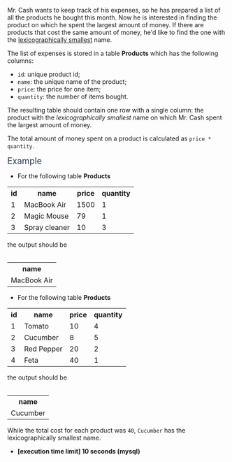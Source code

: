 <p>Mr. Cash wants to keep track of his expenses, so he has prepared a list of all the products he bought this month. Now he is interested in finding the product on which he spent the largest amount of money. If there are products that cost the same amount of money, he'd like to find the one with the <a href="keyword://lexicographical-order-for-strings" target="_blank">lexicographically smallest</a> name.</p>
<p>The list of expenses is stored in a table <strong>Products</strong> which has the following columns:</p>
<ul>
<li><code>id</code>: unique product id;</li>
<li><code>name</code>: the unique name of the product;</li>
<li><code>price</code>: the price for one item;</li>
<li><code>quantity</code>: the number of items bought.</li>
</ul>
<p>The resulting table should contain one row with a single column: the product with the <em>lexicographically smallest</em> name on which Mr. Cash spent the largest amount of money.</p>
<p>The total amount of money spent on a product is calculated as <code>price * quantity</code>.</p>
<p><span class="markdown--header" style="color:#2b3b52;font-size:1.4em">Example</span></p>
<ul>
<li>For the following table <strong>Products</strong></li>
</ul>
<table>
  <tr>
    <th>id</th>
    <th>name</th>
    <th>price</th>
    <th>quantity</th>
  </tr>
  <tr>
    <td>1</td>
    <td>MacBook Air</td>
    <td>1500</td>
    <td>1</td>
  </tr>
  <tr>
    <td>2</td>
    <td>Magic Mouse</td>
    <td>79</td>
    <td>1</td>
  </tr>
  <tr>
    <td>3</td>
    <td>Spray cleaner</td>
    <td>10</td>
    <td>3</td>
  </tr>
<table>
<p>the output should be</p>
 <table>
   <tr>
     <th>name</th>
   </tr>
   <tr>
     <td>MacBook Air</td>
   </tr>
 </table>
<ul>
<li>For the following table <strong>Products</strong></li>
</ul>
<table>
  <tr>
    <th>id</th>
    <th>name</th>
    <th>price</th>
    <th>quantity</th>
  </tr>
  <tr>
    <td>1</td>
    <td>Tomato</td>
    <td>10</td>
    <td>4</td>
  </tr>
  <tr>
    <td>2</td>
    <td>Cucumber</td>
    <td>8</td>
    <td>5</td>
  </tr>
  <tr>
    <td>3</td>
    <td>Red Pepper</td>
    <td>20</td>
    <td>2</td>
  </tr>
    <tr>
    <td>4</td>
    <td>Feta</td>
    <td>40</td>
    <td>1</td>
  </tr>
<table>
<p>the output should be</p>
 <table>
   <tr>
     <th>name</th>
   </tr>
   <tr>
     <td>Cucumber</td>
   </tr>
 </table>
<p>While the total cost for each product was <code>40</code>, <code>Cucumber</code> has the lexicographically smallest name.</p>
<ul>
<li><strong>[execution time limit] 10 seconds (mysql)</strong></li>
</ul>
</table></table></table></table>